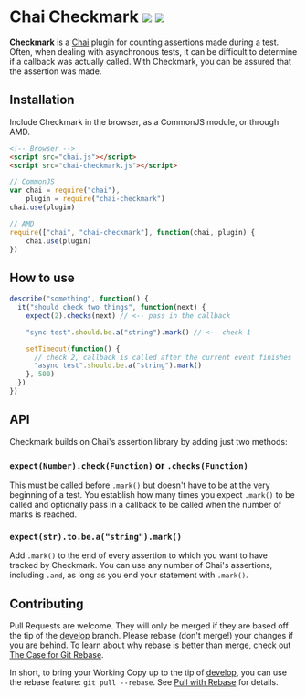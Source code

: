 # Chai Checkmark [![][ci-develop]][travis-ci] [![][downloads]][npm]

**Checkmark** is a [Chai][] plugin for counting assertions made during a test.
Often, when dealing with asynchronous tests, it can be difficult to determine
if a callback was actually called. With Checkmark, you can be assured that the
assertion was made.

## Installation

Include Checkmark in the browser, as a CommonJS module, or through AMD.

```html
<!-- Browser -->
<script src="chai.js"></script>
<script src="chai-checkmark.js"></script>
```
```js
// CommonJS
var chai = require("chai"),
    plugin = require("chai-checkmark")
chai.use(plugin)
```
```js
// AMD
require(["chai", "chai-checkmark"], function(chai, plugin) {
    chai.use(plugin)
})
```

## How to use

```js
describe("something", function() {
  it("should check two things", function(next) {
    expect(2).checks(next) // <-- pass in the callback

    "sync test".should.be.a("string").mark() // <-- check 1

    setTimeout(function() {
      // check 2, callback is called after the current event finishes
      "async test".should.be.a("string").mark()
    }, 500)
  })
})
```

## API

Checkmark builds on Chai's assertion library by adding just two methods:

### `expect(Number).check(Function)` or `.checks(Function)`

This must be called before `.mark()` but doesn't have to be at the very
beginning of a test. You establish how many times you expect `.mark()` to
be called and optionally pass in a callback to be called when the number
of marks is reached.

### `expect(str).to.be.a("string").mark()`
  
Add `.mark()` to the end of every assertion to which you want to have
tracked by Checkmark. You can use any number of Chai's assertions,
including `.and`, as long as you end your statement with `.mark()`.

## Contributing

Pull Requests are welcome. They will only be merged if they are based off the
tip of the [develop][] branch. Please rebase (don't merge!) your changes if
you are behind. To learn about why rebase is better than merge, check out [The
Case for Git Rebase][rebase].

In short, to bring your Working Copy up to the tip of [develop][], you can use
the rebase feature: `git pull --rebase`. See [Pull with Rebase][pull] for
details.

  [Chai]: http://chaijs.com/
  [ci-develop]: https://img.shields.io/travis/sirlancelot/chai-checkmark/develop.svg?style=flat-square
  [ci-master]: https://img.shields.io/travis/sirlancelot/chai-checkmark/master.svg?style=flat-square
  [develop]: https://github.com/sirlancelot/chai-checkmark/tree/develop
  [downloads]: https://img.shields.io/npm/dm/chai-checkmark.svg?style=flat-square
  [npm]: https://www.npmjs.org/package/chai-checkmark
  [pull]: http://gitready.com/advanced/2009/02/11/pull-with-rebase.html
  [rebase]: http://darwinweb.net/articles/the-case-for-git-rebase
  [travis-ci]: https://travis-ci.org/sirlancelot/chai-checkmark
